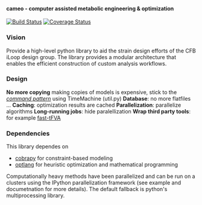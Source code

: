 #### cameo - computer assisted metabolic engineering & optimization

[![Build Status](https://travis-ci.org/biosustain/cameo.svg?branch=master)](https://travis-ci.org/biosustain/cameo)
[![Coverage Status](https://coveralls.io/repos/biosustain/cameo/badge.png?branch=master)](https://coveralls.io/r/biosustain/cameo?branch=joao)

### Vision
Provide a high-level python library to aid the strain design efforts of the CFB iLoop design group. The library provides a modular architecture that enables the efficient construction of custom analysis workflows.

### Design

**No more copying** making copies of models is expensive, stick to the [_command pattern_](http://en.wikipedia.org/wiki/Command_pattern) using TimeMachine (util.py)
**Database**: no more flatfiles ...
**Caching**: optimization results are cached
**Parallelization**: parallelize algorithms
**Long-running jobs**: hide paralellization
**Wrap third party tools**: for example [fast-tFVA](http://bioinformatics.oxfordjournals.org/content/29/7/903)

### Dependencies
This library dependes on

- [cobrapy](https://github.com/opencobra/cobrapy) for constraint-based modeling
- [optlang](https://github.com/biosustain/optlang) for heuristic optimization and mathematical programming

Computationally heavy methods have been parallelized and can be run on a clusters using the IPython parallelization framework (see example and documetnation for more details). The default fallback is python's multiprocessing library.
